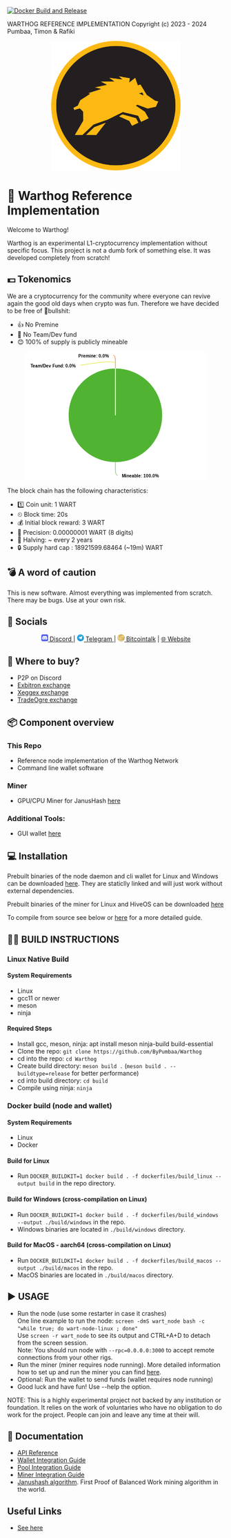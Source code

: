 [![Docker Build and Release](https://github.com/JulsKawa/Warthog/actions/workflows/docker_build_and_release.yml/badge.svg)](https://github.com/JulsKawa/Warthog/actions/workflows/docker_build_and_release.yml)

WARTHOG REFERENCE IMPLEMENTATION
Copyright (c) 2023 - 2024 Pumbaa, Timon & Rafiki
<p align="center">
  <img src="doc/img/warthog_logo.png" style="width:300px;"/>
</p>

# 🐗 Warthog Reference Implementation

Welcome to Warthog!

Warthog is an experimental L1-cryptocurrency implementation without
specific focus. This project is not a dumb fork of something else. It was developed completely from scratch! 



## 💵 Tokenomics
We are a cryptocurrency for the community where everyone can revive again the good old days when crypto was fun. Therefore we have decided to be free of 💩bullshit:
- 👍 No Premine
- 🤟 No Team/Dev fund
- 😊 100% of supply is publicly mineable
<p align="center">
  <img src="doc/img/tokenomics.png" />
</p>

The block chain has the following characteristics:
- 1️⃣  Coin unit: 1 WART
- ⏲  Block time: 20s
- 💰 Initial block reward: 3 WART
- 🧮 Precision: 0.00000001 WART (8 digits)
- 🔪 Halving: ~ every 2 years
- 🔒 Supply hard cap : 18921599.68464 (~19m) WART


## 💣 A word of caution
This is new software. Almost everything was 
implemented from scratch. There may be bugs.
Use at your own risk.


## 📢 Socials

<p align="center">
<a href="https://discord.gg/QMDV8bGTdQ"><img src="doc/img/discord.png" alt="drawing" style="width:16px;"/> Discord </a>
| 
<a href="https://t.me/warthognetwork"><img src="doc/img/telegram.png" alt="drawing" style="width:16px;"/> Telegram </a>
| 
 <a href="https://bitcointalk.org/index.php?topic=5458046.0"> <img src="doc/img/bitcointalk.png" alt="drawing" style="width:16px;"/> Bitcointalk</a>
 |
 <a href="http://warthog.network">🌐 Website</a>
</p>

## 💱 Where to buy?
- P2P on Discord<br>
- <a href="https://exbitron.com/">Exbitron exchange</a><br>
- <a href="https://xeggex.com/market/WART_USDT">Xeggex exchange</a>
- <a href="https://tradeogre.com/exchange/WART-USDT">TradeOgre exchange</a>


## 📦 Component overview

### This Repo
* Reference node implementation of the Warthog Network
* Command line wallet software

### Miner
* GPU/CPU Miner for JanusHash [here](https://github.com/CoinFuMasterShifu/janusminer)

### Additional Tools:
* GUI wallet [here](https://github.com/warthog-network/wart-wallet)
 
## 💻 Installation
Prebuilt binaries of the node daemon and cli wallet for Linux and Windows can be downloaded [here](https://github.com/warthog-network/Warthog/releases). They are staticlly linked and will just work without external dependencies.

Prebuilt binaries of the miner for Linux and HiveOS can be downloaded [here](https://github.com/CoinFuMasterShifu/janusminer/releases)

To compile from source see below or [here](https://warthog.network/docs/) for a more detailed guide.

## 😵‍💫 BUILD INSTRUCTIONS

### Linux Native Build

#### System Requirements

* Linux
* gcc11 or newer
* meson
* ninja

#### Required Steps
* Install gcc, meson, ninja: apt install meson ninja-build build-essential
* Clone the repo: `git clone https://github.com/ByPumbaa/Warthog`
* cd into the repo: `cd Warthog`
* Create build directory: `meson build .` (`meson build . --buildtype=release` for better performance)
* cd into build directory: `cd build`
* Compile using ninja: `ninja`

### Docker build (node and wallet)
#### System Requirements
* Linux
* Docker

#### Build for Linux
* Run `DOCKER_BUILDKIT=1 docker build . -f dockerfiles/build_linux --output build` in the repo directory.
#### Build for Windows (cross-compilation on Linux)
* Run `DOCKER_BUILDKIT=1 docker build . -f dockerfiles/build_windows --output ./build/windows` in the repo.
* Windows binaries are located in `./build/windows` directory.
#### Build for MacOS - aarch64 (cross-compilation on Linux)
* Run `DOCKER_BUILDKIT=1 docker build . -f dockerfiles/build_macos --output ./build/macos` in the repo.
* MacOS binaries are located in `./build/macos` directory.

## ▶️ USAGE
* Run the node (use some restarter in case it crashes) <br />
One line example to run the node: `screen -dmS wart_node bash -c "while true; do wart-node-linux ; done"` <br />
Use `screen -r wart_node` to see its output and CTRL+A+D to detach from the screen session. <br />
Note: You should run node with  `--rpc=0.0.0.0:3000` to accept remote connections from your other rigs. <br />
* Run the miner (miner requires node running). 
More detailed information how to set up and run the miner you can find [here](https://github.com/CoinFuMasterShifu/janusminer/blob/master/README.md).
* Optional: Run the wallet to send funds (wallet requires node running)
* Good luck and have fun! Use --help the option.

NOTE:  This is a highly experimental project not backed by any institution or foundation. 
 It relies on the work of voluntaries who have no obligation to do work for the project.
 People can join and leave any time at their will.

## 📖 Documentation
* [API Reference](https://www.warthog.network/docs/developers/api/)
* [Wallet Integration Guide](https://www.warthog.network/docs/developers/integrations/wallet-integration/)
* [Pool Integration Guide](https://www.warthog.network/docs/developers/integrations/pools/)
* [Miner Integration Guide](https://www.warthog.network/docs/developers/integrations/miners/)
* [Janushash algorithm](https://www.warthog.network/docs/janushash/interpreting-hashes-as-numbers/). First Proof of Balanced Work mining algorithm in the world.

## Useful Links
* [See here](https://www.warthog.network/docs/links/)


